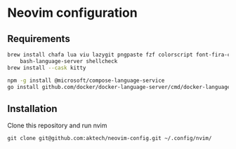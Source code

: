 # Neovim configuration

## Requirements

```bash
brew install chafa lua viu lazygit pngpaste fzf colorscript font-fira-code
    bash-language-server shellcheck
brew install --cask kitty

npm -g install @microsoft/compose-language-service
go install github.com/docker/docker-language-server/cmd/docker-language-server@latest
```

## Installation

Clone this repository and run nvim

```
git clone git@github.com:aktech/neovim-config.git ~/.config/nvim/
```

